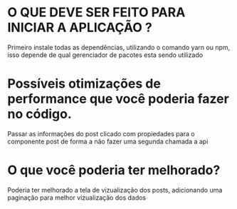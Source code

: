 # O QUE DEVE SER FEITO PARA INICIAR A APLICAÇÃO ?
Primeiro instale todas as dependências, utilizando o comando yarn
ou npm, isso depende de qual gerenciador de pacotes esta sendo utilizado

# Possíveis otimizações de performance que você poderia fazer no código.
Passar as informações do post clicado com propiedades para o componente post de forma a não fazer uma segunda chamada a api

# O que você poderia ter melhorado?
Poderia ter melhorado a tela de vizualização dos posts, adicionando uma paginação para melhor vizualização dos dados